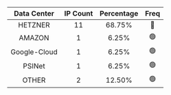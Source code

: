 | Data Center | IP Count | Percentage | Freq |
|:------------:|:--------:|:-----------:|:-----:|
| HETZNER | 11 | 68.75% | 🔴 |
| AMAZON | 1 | 6.25% | 🟢 |
| Google-Cloud | 1 | 6.25% | 🟢 |
| PSINet | 1 | 6.25% | 🟢 |
| OTHER | 2 | 12.50% | 🟢 |